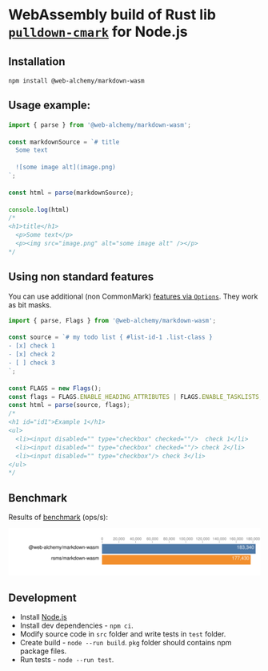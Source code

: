 # WebAssembly build of Rust lib [`pulldown-cmark`](https://github.com/pulldown-cmark/pulldown-cmark) for Node.js

## Installation

```shell
npm install @web-alchemy/markdown-wasm
```

## Usage example:

```javascript
import { parse } from '@web-alchemy/markdown-wasm';

const markdownSource = `# title
  Some text
  
  ![some image alt](image.png)
`;

const html = parse(markdownSource);

console.log(html)
/*
<h1>title</h1>
  <p>Some text</p>
  <p><img src="image.png" alt="some image alt" /></p>
*/
```

## Using non standard features

You can use additional (non CommonMark)  [features via `Options`](https://docs.rs/pulldown-cmark/latest/pulldown_cmark/struct.Options.html). They work as bit masks.

```javascript
import { parse, Flags } from '@web-alchemy/markdown-wasm';

const source = `# my todo list { #list-id-1 .list-class }
- [x] check 1
- [x] check 2
- [ ] check 3
`;

const FLAGS = new Flags();
const flags = FLAGS.ENABLE_HEADING_ATTRIBUTES | FLAGS.ENABLE_TASKLISTS;
const html = parse(source, flags);
/*
<h1 id="id1">Example 1</h1>
<ul>
  <li><input disabled="" type="checkbox" checked=""/>  check 1</li>
  <li><input disabled="" type="checkbox" checked=""/> check 2</li>
  <li><input disabled="" type="checkbox"/> check 3</li>
</ul>
*/
```

## Benchmark

Results of [benchmark](https://github.com/rsms/markdown-wasm) (ops/s):

![benchmark](images/benchmark.svg)

## Development

- Install [Node.js](https://nodejs.org/)
- Install dev dependencies - `npm ci`.
- Modify source code in `src` folder and write tests in `test` folder.
- Create build - `node --run build`. `pkg` folder should contains npm package files.
- Run tests - `node --run test`.